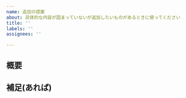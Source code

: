 ```yaml
---
name: 追加の提案
about: 具体的な内容が固まっていないが追加したいものがあるときに使ってください
title: ''
labels: ''
assignees: ''

---
```


## 概要

<!-- TypeScript を読み書きできること、など -->

## 補足(あれば)

<!-- タイトルの内容を補足するものがあれば追記。型をつけてコンパイルできること、など -->

